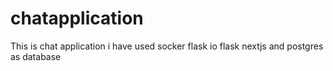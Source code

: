 # chatapplication
This is chat application i have used socker flask io flask nextjs and postgres as database
